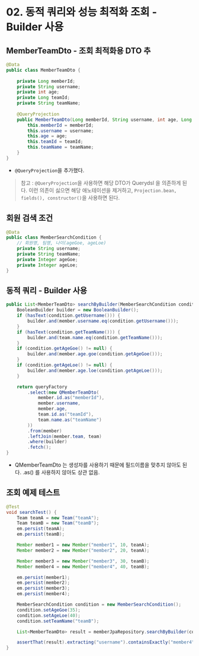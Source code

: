 # 02. 동적 쿼리와 성능 최적화 조회 - Builder 사용
## MemberTeamDto - 조회 최적화용 DTO 추
```java
@Data
public class MemberTeamDto {
    
    private Long memberId;
    private String username;
    private int age;
    private Long teamId;
    private String teamName;
    
    @QueryProjection
    public MemberTeamDto(Long memberId, String username, int age, Long teamId, String teamName) {
        this.memberId = memberId;
        this.username = username;
        this.age = age;
        this.teamId = teamId;
        this.teamName = teamName;
    }
}
```
- `@QueryProjection`을 추가했다.
> 참고 : `@QueryProjection`을 사용하면 해당 DTO가 Querydsl 을 의존하게 된다. 이런 의존이 싫으면 해당 애노테이션을 제거하고,
> `Projection.bean, fields(), constructor()`을 사용하면 된다.

## 회원 검색 조건
```java
@Data
public class MemberSearchCondition {
	// 회원명, 팀명, 나이(ageGoe, ageLoe)
	private String username;
	private String teamName;
	private Integer ageGoe;
	private Integer ageLoe;
}
```

## 동적 쿼리 - Builder 사용
```java
public List<MemberTeamDto> searchByBuilder(MemberSearchCondition condition) {
    BooleanBuilder builder = new BooleanBuilder();
    if (hasText(condition.getUsername())) {
        builder.and(member.username.eq(condition.getUsername()));
    }
    if (hasText(condition.getTeamName())) {
        builder.and(team.name.eq(condition.getTeamName()));
    }
    if (condition.getAgeGoe() != null) {
        builder.and(member.age.goe(condition.getAgeGoe()));
    }
    if (condition.getAgeLoe() != null) {
        builder.and(member.age.loe(condition.getAgeLoe()));
    }

    return queryFactory
        .select(new QMemberTeamDto(
            member.id.as("memberId"),
            member.username,
            member.age,
            team.id.as("teamId"),
            team.name.as("teamName")
        ))
        .from(member)
        .leftJoin(member.team, team)
        .where(builder)
        .fetch();
}
```
- QMemberTeamDto 는 생성자를 사용하기 때문에 필드이름을 맞추지 않아도 된다. .as() 를 사용하지 않아도 상관 없음.

## 조회 예제 테스트
```java
@Test
void searchTest() {
    Team teamA = new Team("teamA");
    Team teamB = new Team("teamB");
    em.persist(teamA);
    em.persist(teamB);

    Member member1 = new Member("member1", 10, teamA);
    Member member2 = new Member("member2", 20, teamA);

    Member member3 = new Member("member3", 30, teamB);
    Member member4 = new Member("member4", 40, teamB);

    em.persist(member1);
    em.persist(member2);
    em.persist(member3);
    em.persist(member4);

    MemberSearchCondition condition = new MemberSearchCondition();
    condition.setAgeGoe(35);
    condition.setAgeLoe(40);
    condition.setTeamName("teamB");

    List<MemberTeamDto> result = memberJpaRepository.searchByBuilder(condition);

    assertThat(result).extracting("username").containsExactly("member4");
}
```
